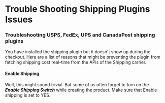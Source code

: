 # Trouble Shooting Shipping Plugins Issues


### Troubleshooting USPS, FedEx, UPS and CanadaPost shipping plugins

You have installed the shipping plugin but it doesn't show up during the checkout. Here are a list of reasons that might be preventing the plugin from fetching shipping cost real-time from the APIs of the Shipping carrier.

#### Enable Shipping

Well, this might sound trivial. But some of us often forget to turn on the ***Enable Shipping Switch*** while creating the product. Make sure that Enable shipping is set to YES.

